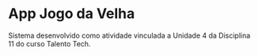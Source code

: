 # App Jogo da Velha
Sistema desenvolvido como atividade vinculada a Unidade 4 da Disciplina 11 do curso Talento Tech.

